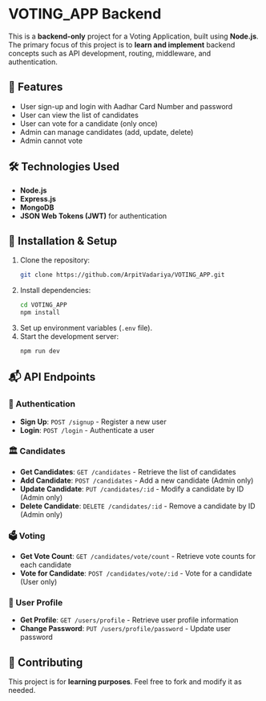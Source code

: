 # VOTING\_APP Backend

This is a **backend-only** project for a Voting Application, built using **Node.js**. The primary focus of this project is to **learn and implement** backend concepts such as API development, routing, middleware, and authentication.

## 🚀 Features

- User sign-up and login with Aadhar Card Number and password
- User can view the list of candidates
- User can vote for a candidate (only once)
- Admin can manage candidates (add, update, delete)
- Admin cannot vote

## 🛠️ Technologies Used

- **Node.js**
- **Express.js**
- **MongoDB**
- **JSON Web Tokens (JWT)** for authentication

## 📌 Installation & Setup

1. Clone the repository:
   ```sh
   git clone https://github.com/ArpitVadariya/VOTING_APP.git
   ```
2. Install dependencies:
   ```sh
   cd VOTING_APP
   npm install
   ```
3. Set up environment variables (`.env` file).
4. Start the development server:
   ```sh
   npm run dev
   ```

## 📬 API Endpoints

### 🔐 Authentication
- **Sign Up**: `POST /signup` - Register a new user
- **Login**: `POST /login` - Authenticate a user

### 🏛️ Candidates
- **Get Candidates**: `GET /candidates` - Retrieve the list of candidates
- **Add Candidate**: `POST /candidates` - Add a new candidate (Admin only)
- **Update Candidate**: `PUT /candidates/:id` - Modify a candidate by ID (Admin only)
- **Delete Candidate**: `DELETE /candidates/:id` - Remove a candidate by ID (Admin only)

### 🗳️ Voting
- **Get Vote Count**: `GET /candidates/vote/count` - Retrieve vote counts for each candidate
- **Vote for Candidate**: `POST /candidates/vote/:id` - Vote for a candidate (User only)

### 👤 User Profile
- **Get Profile**: `GET /users/profile` - Retrieve user profile information
- **Change Password**: `PUT /users/profile/password` - Update user password

## 📢 Contributing
This project is for **learning purposes**. Feel free to fork and modify it as needed.



